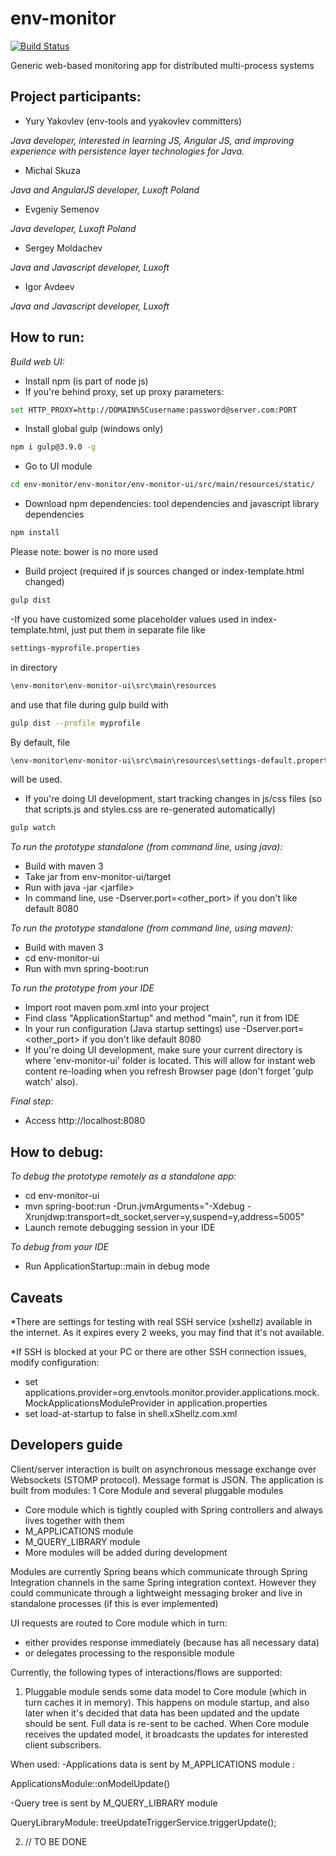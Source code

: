 # env-monitor
[![Build Status](https://travis-ci.org/env-tools/env-monitor.svg?branch=master)](https://travis-ci.org/env-tools/env-monitor)

Generic web-based monitoring app for distributed multi-process systems

## Project participants:

- Yury Yakovlev (env-tools and yyakovlev committers)

*Java developer, interested in learning JS, Angular JS, and improving experience with persistence layer technologies for Java.*

- Michal Skuza

*Java and AngularJS developer, Luxoft Poland*

- Evgeniy Semenov

*Java developer, Luxoft Poland*

- Sergey Moldachev

*Java and Javascript developer, Luxoft*

- Igor Avdeev

*Java and Javascript developer, Luxoft*

## How to run:
*Build web UI:*
- Install npm (is part of node js)
- If you're behind proxy, set up proxy parameters:
```sh
set HTTP_PROXY=http://DOMAIN%5Cusername:password@server.com:PORT
```
- Install global gulp (windows only)
```sh
npm i gulp@3.9.0 -g
```
- Go to UI module
```sh
cd env-monitor/env-monitor/env-monitor-ui/src/main/resources/static/
```
- Download npm dependencies: tool dependencies and javascript library dependencies
```sh
npm install
```
Please note: bower is no more used

- Build project (required if js sources changed or index-template.html changed)
```sh
gulp dist
```

-If you have customized some placeholder values used in index-template.html, just put them in separate file like 
```sh
settings-myprofile.properties 
```
in directory 
```sh
\env-monitor\env-monitor-ui\src\main\resources
```
and use that file during gulp build with
```sh
gulp dist --profile myprofile
```

By default, file
```sh
\env-monitor\env-monitor-ui\src\main\resources\settings-default.properties 
```
will be used.

- If you're doing UI development, start tracking changes in js/css files 
(so that scripts.js and styles.css are re-generated automatically)
```sh
gulp watch
```

*To run the prototype standalone (from command line, using java):*
- Build with maven 3
- Take jar from env-monitor-ui/target
- Run with java -jar &lt;jarfile&gt;
- In command line, use -Dserver.port=&lt;other_port&gt; if you don't like default 8080

*To run the prototype standalone (from command line, using maven):*
- Build with maven 3
- cd env-monitor-ui
- Run with mvn spring-boot:run

*To run the prototype from your IDE*
- Import root maven pom.xml into your project
- Find class "ApplicationStartup" and method "main", run it from IDE 
- In your run configuration (Java startup settings) use -Dserver.port=&lt;other_port&gt; if you don't like default 8080
- If you're doing UI development, make sure your current directory is where 'env-monitor-ui' folder is located.
This will allow for instant web content re-loading when you refresh Browser page (don't forget 'gulp watch' also).

*Final step:*
- Access http://localhost:8080

## How to debug:
*To debug the prototype remotely as a standalone app:*
 - cd env-monitor-ui
 - mvn spring-boot:run -Drun.jvmArguments="-Xdebug -Xrunjdwp:transport=dt_socket,server=y,suspend=y,address=5005"
 - Launch remote debugging session in your IDE
 
*To debug from your IDE*
 - Run ApplicationStartup::main in debug mode


## Caveats

*There are settings for testing with real SSH service (xshellz) available in the internet. As it expires every 2 weeks, you may find that it's not available.

*If SSH is blocked at your PC or there are other SSH connection issues, modify configuration:
 - set applications.provider=org.envtools.monitor.provider.applications.mock.MockApplicationsModuleProvider in application.properties
 - set load-at-startup to false in shell.xShellz.com.xml
 
## Developers guide

Client/server interaction is built on asynchronous message exchange over Websockets (STOMP protocol). Message format is JSON.
The application is built from modules: 1 Core Module and several pluggable modules
 - Core module which is tightly coupled with Spring controllers and always lives together with them 
 - M_APPLICATIONS module
 - M_QUERY_LIBRARY module
 - More modules will be added during development
 
Modules are currently Spring beans which communicate through Spring Integration channels in the same Spring integration context. 
However they could communicate through a lightweight messaging broker and live in standalone processes (if this is ever implemented)

UI requests are routed to Core module which in turn:
 - either provides response immediately (because has all necessary data) 
 - or delegates processing to the responsible module

Currently, the following types of interactions/flows are supported:

1. Pluggable module sends some data model to Core module (which in turn caches it in memory). This happens on module startup, and also later when it's decided that data has been updated and the update should be sent. Full data is re-sent to be cached. When Core module receives the updated model, it broadcasts the updates for interested client subscribers.
 
When used:
 -Applications data is sent by M_APPLICATIONS module : 

ApplicationsModule::onModelUpdate()

 -Query tree is sent by M_QUERY_LIBRARY module

QueryLibraryModule:
treeUpdateTriggerService.triggerUpdate();

2. // TO BE DONE

